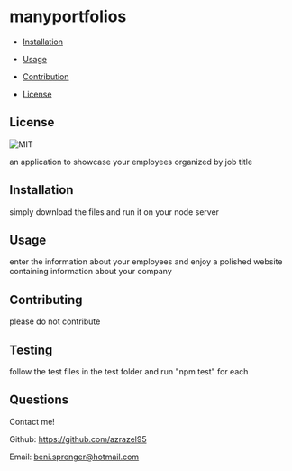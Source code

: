 # manyportfolios
  

- [Installation](#installation)

- [Usage](#usage)

- [Contribution](#contributing)

- [License](#license)


## License

![MIT](https://img.shields.io/github/license/azrazel95/manyportfolios)


an application to showcase your employees organized by job title 





## Installation

simply download the files and run it on your node server



## Usage

enter the information about your employees and enjoy a polished website containing information about your company



## Contributing

please do not contribute



## Testing

follow the test files in the test folder and run "npm test" for each



## Questions

Contact me!

Github: https://github.com/azrazel95

Email: beni.sprenger@hotmail.com

